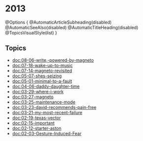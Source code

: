 # 2013

@Options {
  @AutomaticArticleSubheading(disabled)
  @AutomaticSeeAlso(disabled)
  @AutomaticTitleHeading(disabled)
  @TopicsVisualStyle(list)
}

## Topics

  - <doc:08-06-write,-powered-by-magneto>
  - <doc:07-18-wake-up-to-music>
  - <doc:07-14-magneto-revisited>
  - <doc:05-07-shes-seizing>
  - <doc:05-01-minimal-to-a-fault>
  - <doc:04-06-daddy-daughter-time>
  - <doc:03-29-where-i-work>
  - <doc:03-27-magneto>
  - <doc:03-25-maintenance-mode>
  - <doc:03-23-david-recommends-pain-free>
  - <doc:03-21-my-most-recent-failure>
  - <doc:02-19-texas-vector>
  - <doc:02-15-important>
  - <doc:02-12-starter-aston>
  - <doc:02-03-Gesture-Induced-Fear>

